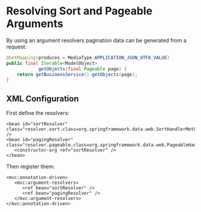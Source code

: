 # Resolving Sort and Pageable Arguments

By using an argument resolvers pagination data can be generated from a request:

```java
@GetMapping(produces = MediaType.APPLICATION_JSON_UTF8_VALUE)
public final Iterable<ModelObject>
            getObjects(final Pageable page) {
    return getBusinessService().getObjects(page);
}
```

## XML Configuration

First define the resolvers:

```markup
<bean id="sortResolver" class="resolver.sort.class=org.springframework.data.web.SortHandlerMethodArgumentResolver" />
<bean id="pagingResolver" class="resolver.pageable.class=org.springframework.data.web.PageableHandlerMethodArgumentResolver">
   <constructor-arg ref="sortResolver" />
</bean>
```

Then register them:

```markup
<mvc:annotation-driven>
   <mvc:argument-resolvers>
      <ref bean="sortResolver" />
      <ref bean="pagingResolver" />
   </mvc:argument-resolvers>
</mvc:annotation-driven>
```

